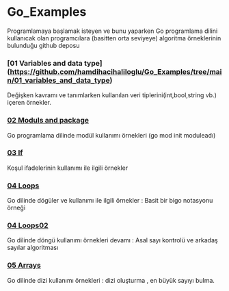 # Go_Examples
Programlamaya başlamak isteyen ve bunu yaparken Go programlama dilini kullanıcak olan programcılara (basitten orta seviyeye) algoritma örneklerinin bulunduğu github deposu

### [01 Variables and data type] (https://github.com/hamdihacihaliloglu/Go_Examples/tree/main/01_variables_and_data_type)
Değişken kavramı ve tanımlarken kullanılan veri tiplerini(int,bool,string vb.) içeren örnekler.

### [02 Moduls and package](https://github.com/hamdihacihaliloglu/Go_Examples/tree/main/02_moduls_and_package)
Go programlama dilinde modül kullanımı örnekleri 
(go mod init moduleadı)

### [03 If](https://github.com/hamdihacihaliloglu/Go_Examples/tree/main/03_if)
Koşul ifadelerinin kullanımı ile ilgili örnekler

### [04 Loops](https://github.com/hamdihacihaliloglu/Go_Examples/tree/main/04_Loops)
Go dilinde dögüler ve kullanımı ile ilgili örnekler : Basit bir bigo notasyonu örneği

### [04 Loops02](https://github.com/hamdihacihaliloglu/Go_Examples/tree/main/04_loops02)
Go dilinde döngü kullanımı örnekleri devamı : Asal sayı kontrolü ve arkadaş sayılar algoritması 

### [05 Arrays](https://github.com/hamdihacihaliloglu/Go_Examples/tree/main/05_arrays)
Go dilinde dizi kullanımı örnekleri : dizi oluşturma , en büyük sayıyı bulma.

